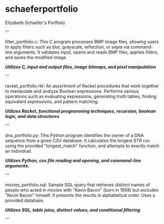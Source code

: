 # schaeferportfolio
Elizabeth Schaefer's Portfolio

'''

filter_portfolio.c:
This C program processes BMP image files, allowing users to apply filters such as blur, grayscale, reflection, or sepia via command-line arguments. It validates input, opens and reads BMP files, applies filters, and saves the modified image.

***Utilizes C, input and output files, image bitmaps, and pixel manipulation***

'''

racket_portfolio.rkt:
An assortment of Racket procedures that work together to manipulate and analyze Boolean expressions. Performs various operations such as evaluating expressions, generating truth tables, finding equivalent expressions, and pattern matching.

***Utilizes Racket, functional programming techniques, recursion, boolean logic, and data structures***

'''

dna_portfolio.py:
This Python program identifies the owner of a DNA sequence from a given CSV database. It calculates the longest STR run using the provided "longest_match" function, and attempts to exactly match an individual.

***Utilizes Python, csv.file reading and opening, and command-line arguments.***

'''

movies_portfolio.sql:
Sample SQL query that retrieves distinct names of people who acted in movies with "Kevin Bacon" (born in 1958) but excludes "Kevin Bacon" himself. It presents the results in alphabetical order. Uses a provided database.

***Utilizes SQL, table joins, distinct values, and conditional filtering***

'''
